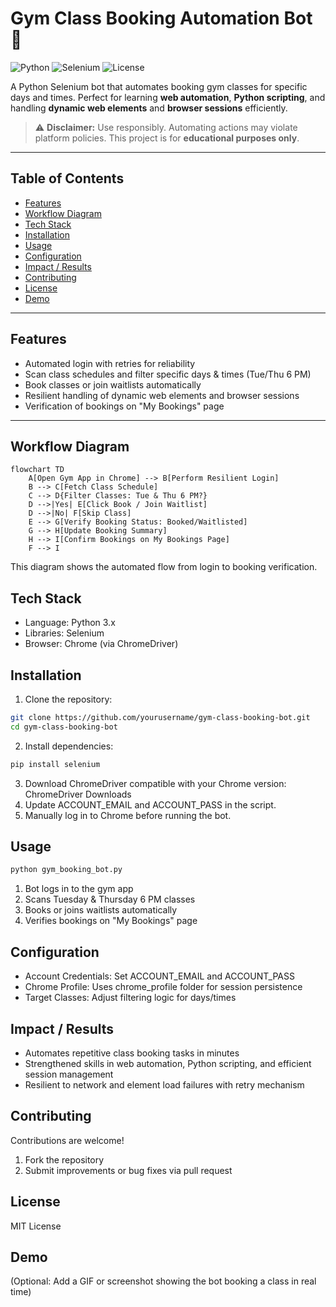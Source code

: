 # Gym Class Booking Automation Bot 🚀

![Python](https://img.shields.io/badge/Python-3.10-blue?logo=python&logoColor=white)
![Selenium](https://img.shields.io/badge/Selenium-4.0-green?logo=selenium&logoColor=white)
![License](https://img.shields.io/badge/License-MIT-yellow)

A Python Selenium bot that automates booking gym classes for specific days and times. Perfect for learning **web automation**, **Python scripting**, and handling **dynamic web elements** and **browser sessions** efficiently.

> ⚠️ **Disclaimer:** Use responsibly. Automating actions may violate platform policies. This project is for **educational purposes only**.

---

## Table of Contents

- [Features](#features)  
- [Workflow Diagram](#workflow-diagram)  
- [Tech Stack](#tech-stack)  
- [Installation](#installation)  
- [Usage](#usage)  
- [Configuration](#configuration)  
- [Impact / Results](#impact--results)  
- [Contributing](#contributing)  
- [License](#license)  
- [Demo](#demo)

---

## Features

- Automated login with retries for reliability  
- Scan class schedules and filter specific days & times (Tue/Thu 6 PM)  
- Book classes or join waitlists automatically  
- Resilient handling of dynamic web elements and browser sessions  
- Verification of bookings on "My Bookings" page  

---

## Workflow Diagram

```mermaid
flowchart TD
    A[Open Gym App in Chrome] --> B[Perform Resilient Login]
    B --> C[Fetch Class Schedule]
    C --> D{Filter Classes: Tue & Thu 6 PM?}
    D -->|Yes| E[Click Book / Join Waitlist]
    D -->|No| F[Skip Class]
    E --> G[Verify Booking Status: Booked/Waitlisted]
    G --> H[Update Booking Summary]
    H --> I[Confirm Bookings on My Bookings Page]
    F --> I
```
This diagram shows the automated flow from login to booking verification.
## Tech Stack
- Language: Python 3.x
- Libraries: Selenium
- Browser: Chrome (via ChromeDriver)
## Installation
1. Clone the repository:
```bash
git clone https://github.com/yourusername/gym-class-booking-bot.git
cd gym-class-booking-bot
```
2. Install dependencies:
```bash
pip install selenium
```
3. Download ChromeDriver compatible with your Chrome version:
ChromeDriver Downloads
4. Update ACCOUNT_EMAIL and ACCOUNT_PASS in the script.
5. Manually log in to Chrome before running the bot.
## Usage
```bash
python gym_booking_bot.py
```
1. Bot logs in to the gym app
2. Scans Tuesday & Thursday 6 PM classes
3. Books or joins waitlists automatically
4. Verifies bookings on "My Bookings" page
## Configuration
- Account Credentials: Set ACCOUNT_EMAIL and ACCOUNT_PASS
- Chrome Profile: Uses chrome_profile folder for session persistence
- Target Classes: Adjust filtering logic for days/times
## Impact / Results
- Automates repetitive class booking tasks in minutes
- Strengthened skills in web automation, Python scripting, and efficient session management
- Resilient to network and element load failures with retry mechanism
## Contributing
Contributions are welcome!
1. Fork the repository
2. Submit improvements or bug fixes via pull request
## License
MIT License
## Demo
(Optional: Add a GIF or screenshot showing the bot booking a class in real time)
